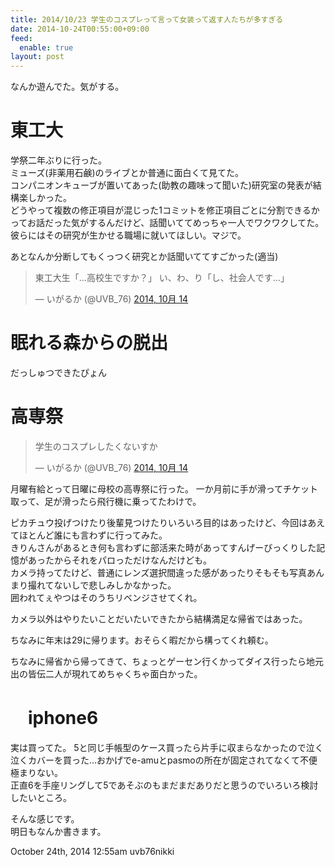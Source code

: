 ```yaml
---
title: 2014/10/23 学生のコスプレって言って女装って返す人たちが多すぎる
date: 2014-10-24T00:55:00+09:00
feed:
  enable: true
layout: post
---
```

<p>なんか遊んでた。気がする。</p>    <h1>東工大</h1>    <p>      学祭二年ぶりに行った。<br>      ミューズ(非薬用石鹸)のライブとか普通に面白くて見てた。<br>      コンパニオンキューブが置いてあった(助教の趣味って聞いた)研究室の発表が結構楽しかった。<br>      どうやって複数の修正項目が混じった1コミットを修正項目ごとに分割できるかってお話だった気がするんだけど、話聞いててめっちゃ一人でワクワクしてた。<br>      彼らにはその研究が生かせる職場に就いてほしい。マジで。    </p>    <p>あとなんか分断してもくっつく研究とか話聞いててすごかった(適当)</p>    <blockquote class="twitter-tweet" lang="ja">      <p>東工大生「…高校生ですか？」 い、わ、り「し、社会人です…」</p>      — いがるか (@UVB_76)      <a href="https://twitter.com/UVB_76/status/521868414579527680" target="_blank">2014, 10月 14</a>    </blockquote>    <script async src="//platform.twitter.com/widgets.js" charset="utf-8"></script>    <h1>眠れる森からの脱出</h1>    <p>だっしゅつできたぴょん</p>    <h1>高専祭</h1>    <blockquote class="twitter-tweet" lang="ja">      <p>学生のコスプレしたくないすか</p>      — いがるか (@UVB_76)      <a href="https://twitter.com/UVB_76/status/521866880504442880" target="_blank">2014, 10月 14</a>    </blockquote>    <p>      <script async src="//platform.twitter.com/widgets.js" charset="utf-8"></script>      月曜有給とって日曜に母校の高専祭に行った。      一か月前に手が滑ってチケット取って、足が滑ったら飛行機に乗ってたわけで。    </p>    <p>      ピカチュウ投げつけたり後輩見つけたりいろいろ目的はあったけど、今回はあえてほとんど誰にも言わずに行ってみた。<br>      きりんさんがあるとき何も言わずに部活来た時があってすんげーびっくりした記憶があったからそれをパロっただけなんだけども。<br>      カメラ持ってたけど、普通にレンズ選択間違った感があったりそもそも写真あんまり撮れてないしで悲しみしかなかった。<br>      囲われてぇやつはそのうちリベンジさせてくれ。    </p>    <p>カメラ以外はやりたいことだいたいできたから結構満足な帰省ではあった。</p>    <p>ちなみに年末は29に帰ります。おそらく暇だから構ってくれ頼む。</p>    <p>      ちなみに帰省から帰ってきて、ちょっとゲーセン行くかってダイス行ったら地元出の皆伝二人が現れてめちゃくちゃ面白かった。    </p>    <h1>　iphone6</h1>    <p>      実は買ってた。      5と同じ手帳型のケース買ったら片手に収まらなかったので泣く泣くカバーを買った…おかげでe-amuとpasmoの所在が固定されてなくて不便極まりない。<br>      正直6を手座リングして5であそぶのもまだまだありだと思うのでいろいろ検討したいところ。    </p>    <p>      そんな感じです。<br>      明日もなんか書きます。    </p>    <div id="footer">      <span id="timestamp"> October 24th, 2014 12:55am </span>      <span class="tag">uvb76nikki</span>    </div>
